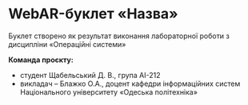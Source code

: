 # WebAR-буклет «Назва»
Буклет створено як результат виконання лабораторної роботи з дисципліни «Операційні системи»

**Команда проєкту:**
+ студент Щабельський Д. В., група АІ-212
+ викладач – Блажко О.А., доцент кафедри інформаційних систем Національного університету «Одеська політехніка»
